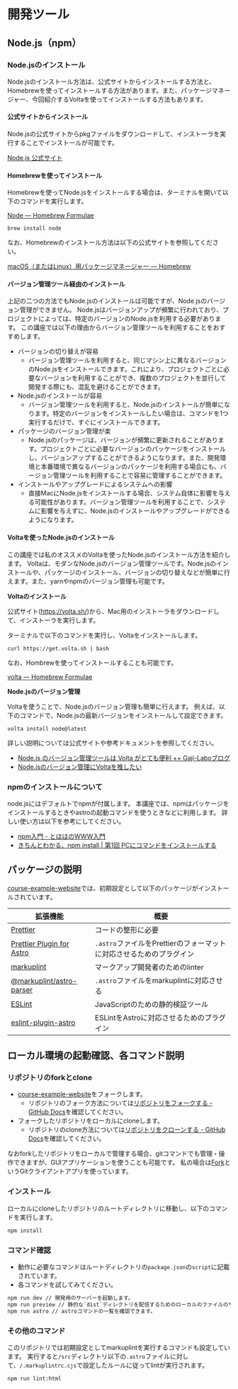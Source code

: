 開発ツール
===

## Node.js（npm）

### Node.jsのインストール

Node.jsのインストール方法は、公式サイトからインストールする方法と、Homebrewを使ってインストールする方法があります。また、パッケージマネージャー、今回紹介するVoltaを使ってインストールする方法もあります。

#### 公式サイトからインストール

Node.jsの公式サイトからpkgファイルをダウンロードして、インストーラを実行することでインストールが可能です。

[Node.js 公式サイト](https://nodejs.org/ja/)


#### Homebrewを使ってインストール

Homebrewを使ってNode.jsをインストールする場合は、ターミナルを開いて以下のコマンドを実行します。

[Node — Homebrew Formulae](https://formulae.brew.sh/formula/node)

```
brew install node
```

なお、Homebrewのインストール方法は以下の公式サイトを参照してください。

[macOS（またはLinux）用パッケージマネージャー — Homebrew](https://brew.sh/index_ja)


#### バージョン管理ツール経由のインストール

上記の二つの方法でもNode.jsのインストールは可能ですが、Node.jsのバージョン管理ができません。
Node.jsはバージョンアップが頻繁に行われており、プロジェクトによっては、特定のバージョンのNode.jsを利用する必要があります。
この講座では以下の理由からバージョン管理ツールを利用することをおすすめします。

- バージョンの切り替えが容易
  - バージョン管理ツールを利用すると、同じマシン上に異なるバージョンのNode.jsをインストールできます。これにより、プロジェクトごとに必要なバージョンを利用することができ、複数のプロジェクトを並行して開発する際にも、混乱を避けることができます。
- Node.jsのインストールが容易
  - バージョン管理ツールを利用すると、Node.jsのインストールが簡単になります。特定のバージョンをインストールしたい場合は、コマンドを1つ実行するだけで、すぐにインストールできます。
- パッケージのバージョン管理が楽
  - Node.jsのパッケージは、バージョンが頻繁に更新されることがあります。プロジェクトごとに必要なバージョンのパッケージをインストールし、バージョンアップすることができるようになります。また、開発環境と本番環境で異なるバージョンのパッケージを利用する場合にも、バージョン管理ツールを利用することで容易に管理することができます。
- インストールやアップグレードによるシステムへの影響
  - 直接MacにNode.jsをインストールする場合、システム自体に影響を与える可能性があります。バージョン管理ツールを利用することで、システムに影響を与えずに、Node.jsのインストールやアップグレードができるようになります。

#### Voltaを使ったNode.jsのインストール

この講座では私のオススメのVoltaを使ったNode.jsのインストール方法を紹介します。
Voltaは、モダンなNode.jsのバージョン管理ツールです。Node.jsのインストールや、パッケージのインストール、バージョンの切り替えなどが簡単に行えます。また、yarnやnpmのバージョン管理も可能です。

**Voltaのインストール**

公式サイト(https://volta.sh/)から、Mac用のインストーラをダウンロードして、インストーラを実行します。

ターミナルで以下のコマンドを実行し、Voltaをインストールします。

```
curl https://get.volta.sh | bash
```

なお、Hombrewを使ってインストールすることも可能です。

[volta — Homebrew Formulae](https://formulae.brew.sh/formula/volta)


**Node.jsのバージョン管理**

Voltaを使うことで、Node.jsのバージョン管理も簡単に行えます。
例えば、以下のコマンドで、Node.jsの最新バージョンをインストールして設定できます。

```
volta install node@latest
```

詳しい説明については公式サイトや参考ドキュメントを参照してください。

- [Node.js のバージョン管理ツールは Volta がとても便利 ++ Gaji-Laboブログ](https://www.gaji.jp/blog/2021/11/18/8549/)
- [Node.jsのバージョン管理にVoltaを推したい](https://zenn.dev/taichifukumoto/articles/how-to-use-volta)

### npmのインストールについて

node.jsにはデフォルトでnpmが付属します。
本講座では、npmはパッケージをインストールするときやastroの起動コマンドを使うときなどに利用します。
詳しい使い方は以下を参考にしてください。

- [npm入門 - とほほのWWW入門](https://www.tohoho-web.com/ex/npm.html)
- [きちんとわかる、npm install | 第1回 PCにコマンドをインストールする](https://www.codegrid.net/articles/2020-npm-install-1/)

## パッケージの説明

[course-example-website](https://github.com/kgsi/course-example-website)では、初期設定として以下のパッケージがインストールされています。

| 拡張機能 | 概要 |
| --- | --- |
| [Prettier](https://github.com/prettier/prettier) | コードの整形に必要 |
| [Prettier Plugin for Astro](https://github.com/withastro/prettier-plugin-astro) | `.astro`ファイルをPrettierのフォーマットに対応させるためのプラグイン |
| [markuplint](https://github.com/markuplint/markuplint/) | マークアップ開発者のためのlinter |
| [@markuplint/astro-parser](https://github.com/markuplint/markuplint/tree/dev/packages/@markuplint/astro-parser) | `.astro`ファイルをmarkuplintに対応させる |
| [ESLint](https://github.com/eslint/eslint) | JavaScriptのための静的検証ツール |
| [eslint-plugin-astro](https://github.com/ota-meshi/eslint-plugin-astro) | ESLintをAstroに対応させるためのプラグイン |


## ローカル環境の起動確認、各コマンド説明

### リポジトリのforkとclone

- [course-example-website](https://github.com/kgsi/course-example-website)をフォークします。
  - リポジトリのフォーク方法については[リポジトリをフォークする - GitHub Docs](https://docs.github.com/ja/get-started/quickstart/fork-a-repo)を確認してください。
- フォークしたリポジトリをローカルにcloneします。
  - リポジトリのclone方法については[リポジトリをクローンする - GitHub Docs](https://docs.github.com/ja/get-started/quickstart/fork-a-repo#step-2-create-a-local-clone-of-your-fork)を確認してください。

なおforkしたリポジトリをローカルで管理する場合、gitコマンドでも管理・操作できますが、GUIアプリケーションを使うことも可能です。
私の場合は[Fork](https://git-fork.com/)というGitクライアントアプリを使っています。

### インストール

ローカルにcloneしたリポジトリのルートディレクトリに移動し、以下のコマンドを実行します。

```zsh
npm install
```

### コマンド確認

- 動作に必要なコマンドはルートディレクトリの`package.json`の`script`に記載されています。
- 各コマンドを試してみてください。

```zsh
npm run dev // 開発用のサーバーを起動します。
npm run preview // 静的な`dist`ディレクトリを配信するためのローカルのファイルのサーバーを起動します。
npm run astro // astroコマンドの一覧を確認できます。
```

### その他のコマンド

このリポジトリでは初期設定としてmarkuplintを実行するコマンドも設定しています。
実行すると`/src`ディレクトリ以下の`.astro`ファイルに対して、`/.markuplintrc.cjs`で設定したルールに従ってlintが実行されます。

```zsh
npm run lint:html
```
